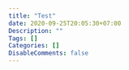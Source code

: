 ```yaml
---
title: "Test"
date: 2020-09-25T20:05:30+07:00
Description: ""
Tags: []
Categories: []
DisableComments: false
---
```

